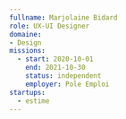 ```yaml
---
fullname: Marjolaine Bidard
role: UX-UI Designer
domaine:
- Design
missions:
  - start: 2020-10-01
    end: 2021-10-30
    status: independent
    employer: Pole Emploi
startups:
  - estime
---
```


 
